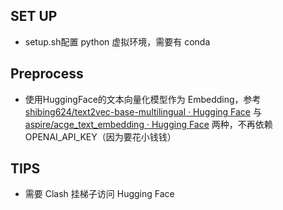 ## SET UP

- setup.sh配置 python 虚拟环境，需要有 conda

## Preprocess

- 使用HuggingFace的文本向量化模型作为 Embedding，参考 [shibing624/text2vec-base-multilingual · Hugging Face](https://huggingface.co/shibing624/text2vec-base-multilingual) 与 [aspire/acge_text_embedding · Hugging Face](https://huggingface.co/aspire/acge_text_embedding) 两种，不再依赖 OPENAI_API_KEY（因为要花小钱钱）

## TIPS

- 需要 Clash 挂梯子访问 Hugging Face
